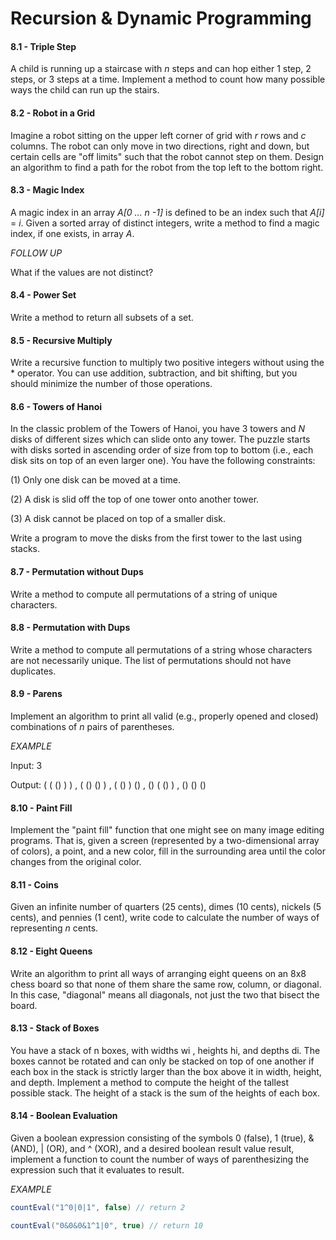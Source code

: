 # Recursion & Dynamic Programming

#### 8.1 - Triple Step

A child is running up a staircase with _n_ steps and can hop either 1 step, 2 steps, or 3 steps at a time. Implement a method to count how many possible ways the child can run up the stairs.

#### 8.2 - Robot in a Grid

Imagine a robot sitting on the upper left corner of grid with _r_ rows and _c_ columns. The robot can only move in two directions, right and down, but certain cells are "off limits" such that the robot cannot step on them. Design an algorithm to find a path for the robot from the top left to the bottom right.

#### 8.3 - Magic Index

A magic index in an array _A[0 ... n -1]_ is defined to be an index such that _A[i]_ = _i_. Given a sorted array of distinct integers, write a method to find a magic index, if one exists, in array _A_.

_FOLLOW UP_

What if the values are not distinct?

#### 8.4 - Power Set

Write a method to return all subsets of a set.

#### 8.5 - Recursive Multiply

Write a recursive function to multiply two positive integers without using the * operator. You can use addition, subtraction, and bit shifting, but you should minimize the number of those operations.

#### 8.6 - Towers of Hanoi

In the classic problem of the Towers of Hanoi, you have 3 towers and _N_ disks of different sizes which can slide onto any tower. The puzzle starts with disks sorted in ascending order of size from top to bottom (i.e., each disk sits on top of an even larger one). You have the following constraints:

(1) Only one disk can be moved at a time.

(2) A disk is slid off the top of one tower onto another tower.

(3) A disk cannot be placed on top of a smaller disk.

Write a program to move the disks from the first tower to the last using stacks.

#### 8.7 - Permutation without Dups

Write a method to compute all permutations of a string of unique characters.

#### 8.8 - Permutation with Dups

Write a method to compute all permutations of a string whose characters are not necessarily unique. The list of permutations should not have duplicates.

#### 8.9 - Parens

Implement an algorithm to print all valid (e.g., properly opened and closed) combinations of _n_ pairs of parentheses.

_EXAMPLE_

Input: 3

Output: ( ( () ) ) , ( () () ) , ( () ) () , () ( () ) , () () ()

#### 8.10 - Paint Fill

Implement the "paint fill" function that one might see on many image editing programs. That is, given a screen (represented by a two-dimensional array of colors), a point, and a new color, fill in the surrounding area until the color changes from the original color.

#### 8.11 - Coins

Given an infinite number of quarters (25 cents), dimes (10 cents), nickels (5 cents), and pennies (1 cent), write code to calculate the number of ways of representing _n_ cents.

#### 8.12 - Eight Queens

Write an algorithm to print all ways of arranging eight queens on an 8x8 chess board so that none of them share the same row, column, or diagonal. In this case, "diagonal" means all diagonals, not just the two that bisect the board.

#### 8.13 - Stack of Boxes

You have a stack of n boxes, with widths wi , heights hi, and depths di. The boxes cannot be rotated and can only be stacked on top of one another if each box in the stack is strictly larger than the box above it in width, height, and depth. Implement a method to compute the height of the tallest possible stack. The height of a stack is the sum of the heights of each box.

#### 8.14 - Boolean Evaluation

Given a boolean expression consisting of the symbols 0 (false), 1 (true), & (AND), | (OR), and ^ (XOR), and a desired boolean result value result, implement a function to count the number of ways of parenthesizing the expression such that it evaluates to result.

_EXAMPLE_

```java
countEval("1^0|0|1", false) // return 2
```

```java
countEval("0&0&0&1^1|0", true) // return 10
```

